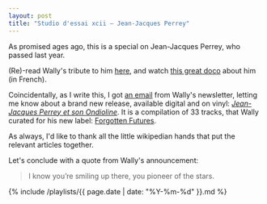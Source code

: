 ```yaml
---
layout: post
title: "Studio d'essai xcii – Jean-Jacques Perrey"
---
```


As promised ages ago,  this is a special on Jean-Jacques Perrey, who passed last year.

(Re)-read Wally's tribute to him [here](http://thelogjournal.com/2016/11/21/coming-soon-gotyes-tribute-to-jean-jacques-perrey/), and watch [this great doco](https://www.youtube.com/watch?v=nNNb06zJHjs) about him (in French).

Coincidentally, as I write this, I got [an email](http://mailchi.mp/gotye/old-music-and-a-new-record-label?e=e561455811) from Wally's newsletter, letting me know about a brand new release, available digital and on vinyl: _[Jean-Jacques Perrey et son Ondioline](https://jean-jacquesperrey.bandcamp.com/album/jean-jacques-perrey-et-son-ondioline)_. It is a compilation of 33 tracks, that Wally curated for his new label: [Forgotten Futures](https://forgottenfutures.bandcamp.com/).

As always, I'd like to thank all the little wikipedian hands that put the relevant articles together.

Let's conclude with a quote from Wally's announcement:

> I know you’re smiling up there, you pioneer of the stars.

 {% include /playlists/{{ page.date | date: "%Y-%m-%d" }}.md %}
